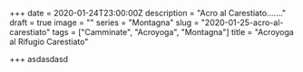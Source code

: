 +++
date = 2020-01-24T23:00:00Z
description = "Acro al Carestiato......."
draft = true
image = ""
series = "Montagna"
slug = "2020-01-25-acro-al-carestiato"
tags = ["Camminate", "Acroyoga", "Montagna"]
title = "Acroyoga al Rifugio Carestiato"

+++
asdasdasd